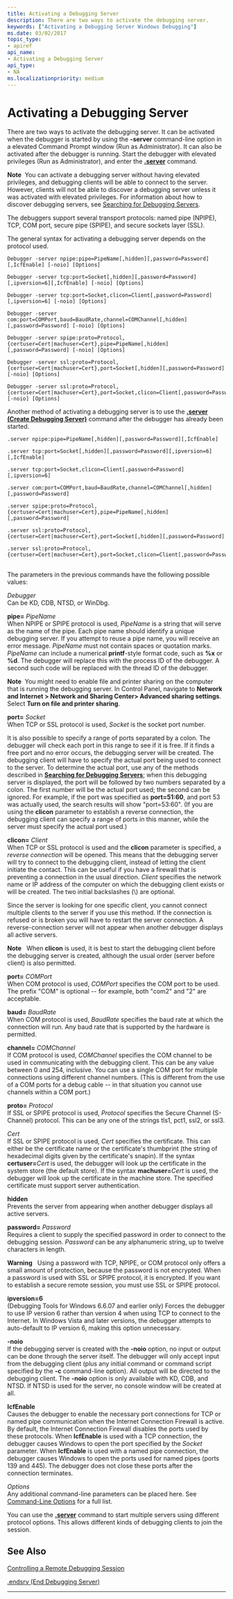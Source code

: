 ```yaml
---
title: Activating a Debugging Server
description: There are two ways to activate the debugging server.
keywords: ["Activating a Debugging Server Windows Debugging"]
ms.date: 03/02/2017
topic_type:
- apiref
api_name:
- Activating a Debugging Server
api_type:
- NA
ms.localizationpriority: medium
---
```


# Activating a Debugging Server


There are two ways to activate the debugging server. It can be activated when the debugger is started by using the **-server** command-line option in a elevated Command Prompt window (Run as Administrator). It can also be activated after the debugger is running. Start the debugger with elevated privileges (Run as Administrator), and enter the [**.server**](-server--create-debugging-server-.md) command.

**Note**  You can activate a debugging server without having elevated privileges, and debugging clients will be able to connect to the server. However, clients will not be able to discover a debugging server unless it was activated with elevated privileges. For information about how to discover debugging servers, see [Searching for Debugging Servers](searching-for-debugging-servers.md).

 

The debuggers support several transport protocols: named pipe (NPIPE), TCP, COM port, secure pipe (SPIPE), and secure sockets layer (SSL).

The general syntax for activating a debugging server depends on the protocol used.

```console
Debugger -server npipe:pipe=PipeName[,hidden][,password=Password][,IcfEnable] [-noio] [Options]

Debugger -server tcp:port=Socket[,hidden][,password=Password][,ipversion=6][,IcfEnable] [-noio] [Options]

Debugger -server tcp:port=Socket,clicon=Client[,password=Password][,ipversion=6] [-noio] [Options]

Debugger -server com:port=COMPort,baud=BaudRate,channel=COMChannel[,hidden][,password=Password] [-noio] [Options]

Debugger -server spipe:proto=Protocol,{certuser=Cert|machuser=Cert},pipe=PipeName[,hidden][,password=Password] [-noio] [Options]

Debugger -server ssl:proto=Protocol,{certuser=Cert|machuser=Cert},port=Socket[,hidden][,password=Password] [-noio] [Options]

Debugger -server ssl:proto=Protocol,{certuser=Cert|machuser=Cert},port=Socket,clicon=Client[,password=Password] [-noio] [Options]
```

Another method of activating a debugging server is to use the [**.server (Create Debugging Server)**](-server--create-debugging-server-.md) command after the debugger has already been started.

```dbgcmd
.server npipe:pipe=PipeName[,hidden][,password=Password][,IcfEnable] 

.server tcp:port=Socket[,hidden][,password=Password][,ipversion=6][,IcfEnable] 

.server tcp:port=Socket,clicon=Client[,password=Password][,ipversion=6] 

.server com:port=COMPort,baud=BaudRate,channel=COMChannel[,hidden][,password=Password] 

.server spipe:proto=Protocol,{certuser=Cert|machuser=Cert},pipe=PipeName[,hidden][,password=Password] 

.server ssl:proto=Protocol,{certuser=Cert|machuser=Cert},port=Socket[,hidden][,password=Password] 

.server ssl:proto=Protocol,{certuser=Cert|machuser=Cert},port=Socket,clicon=Client[,password=Password] 
```

## <span id="ddk_activating_a_debugging_server_dbg"></span><span id="DDK_ACTIVATING_A_DEBUGGING_SERVER_DBG"></span>


The parameters in the previous commands have the following possible values:

<span id="________Debugger"></span><span id="________debugger"></span><span id="________DEBUGGER"></span> *Debugger*  
Can be KD, CDB, NTSD, or WinDbg.

<span id="________pipe_________PipeName"></span><span id="________pipe_________pipename"></span><span id="________PIPE_________PIPENAME"></span> **pipe=** *PipeName*  
When NPIPE or SPIPE protocol is used, *PipeName* is a string that will serve as the name of the pipe. Each pipe name should identify a unique debugging server. If you attempt to reuse a pipe name, you will receive an error message. *PipeName* must not contain spaces or quotation marks. *PipeName* can include a numerical **printf**-style format code, such as **%x** or **%d**. The debugger will replace this with the process ID of the debugger. A second such code will be replaced with the thread ID of the debugger.

**Note**  You might need to enable file and printer sharing on the computer that is running the debugging server. In Control Panel, navigate to **Network and Internet &gt; Network and Sharing Center&gt; Advanced sharing settings**. Select **Turn on file and printer sharing**.

 

<span id="________port_________Socket"></span><span id="________port_________socket"></span><span id="________PORT_________SOCKET"></span> **port=** *Socket*  
When TCP or SSL protocol is used, *Socket* is the socket port number.

It is also possible to specify a range of ports separated by a colon. The debugger will check each port in this range to see if it is free. If it finds a free port and no error occurs, the debugging server will be created. The debugging client will have to specify the actual port being used to connect to the server. To determine the actual port, use any of the methods described in [**Searching for Debugging Servers**](searching-for-debugging-servers.md); when this debugging server is displayed, the port will be followed by two numbers separated by a colon. The first number will be the actual port used; the second can be ignored. For example, if the port was specified as **port=51:60**, and port 53 was actually used, the search results will show "port=53:60". (If you are using the **clicon** parameter to establish a reverse connection, the debugging client can specify a range of ports in this manner, while the server must specify the actual port used.)

<span id="________clicon_________Client"></span><span id="________clicon_________client"></span><span id="________CLICON_________CLIENT"></span> **clicon=** *Client*  
When TCP or SSL protocol is used and the **clicon** parameter is specified, a *reverse connection* will be opened. This means that the debugging server will try to connect to the debugging client, instead of letting the client initiate the contact. This can be useful if you have a firewall that is preventing a connection in the usual direction. *Client* specifies the network name or IP address of the computer on which the debugging client exists or will be created. The two initial backslashes (\\\) are optional.

Since the server is looking for one specific client, you cannot connect multiple clients to the server if you use this method. If the connection is refused or is broken you will have to restart the server connection. A reverse-connection server will not appear when another debugger displays all active servers.

**Note**   When **clicon** is used, it is best to start the debugging client before the debugging server is created, although the usual order (server before client) is also permitted.

 

<span id="port_________COMPort"></span><span id="port_________comport"></span><span id="PORT_________COMPORT"></span>**port=** *COMPort*  
When COM protocol is used, *COMPort* specifies the COM port to be used. The prefix "COM" is optional -- for example, both "com2" and "2" are acceptable.

<span id="baud_________BaudRate"></span><span id="baud_________baudrate"></span><span id="BAUD_________BAUDRATE"></span>**baud=** *BaudRate*  
When COM protocol is used, *BaudRate* specifies the baud rate at which the connection will run. Any baud rate that is supported by the hardware is permitted.

<span id="channel_________COMChannel"></span><span id="channel_________comchannel"></span><span id="CHANNEL_________COMCHANNEL"></span>**channel=** *COMChannel*  
If COM protocol is used, *COMChannel* specifies the COM channel to be used in communicating with the debugging client. This can be any value between 0 and 254, inclusive. You can use a single COM port for multiple connections using different channel numbers. (This is different from the use of a COM ports for a debug cable -- in that situation you cannot use channels within a COM port.)

<span id="________proto_________Protocol"></span><span id="________proto_________protocol"></span><span id="________PROTO_________PROTOCOL"></span> **proto=** *Protocol*  
If SSL or SPIPE protocol is used, *Protocol* specifies the Secure Channel (S-Channel) protocol. This can be any one of the strings tls1, pct1, ssl2, or ssl3.

<span id="Cert"></span><span id="cert"></span><span id="CERT"></span>*Cert*  
If SSL or SPIPE protocol is used, *Cert* specifies the certificate. This can either be the certificate name or the certificate's thumbprint (the string of hexadecimal digits given by the certificate's snapin). If the syntax **certuser=**<em>Cert</em> is used, the debugger will look up the certificate in the system store (the default store). If the syntax **machuser=**<em>Cert</em> is used, the debugger will look up the certificate in the machine store. The specified certificate must support server authentication.

<span id="________hidden"></span><span id="________HIDDEN"></span> **hidden**  
Prevents the server from appearing when another debugger displays all active servers.

<span id="________password_________Password"></span><span id="________password_________password"></span><span id="________PASSWORD_________PASSWORD"></span> **password=** *Password*  
Requires a client to supply the specified password in order to connect to the debugging session. *Password* can be any alphanumeric string, up to twelve characters in length.

**Warning**   Using a password with TCP, NPIPE, or COM protocol only offers a small amount of protection, because the password is not encrypted. When a password is used with SSL or SPIPE protocol, it is encrypted. If you want to establish a secure remote session, you must use SSL or SPIPE protocol.

 

<span id="________ipversion_6"></span><span id="________IPVERSION_6"></span> **ipversion=6**  
(Debugging Tools for Windows 6.6.07 and earlier only) Forces the debugger to use IP version 6 rather than version 4 when using TCP to connect to the Internet. In Windows Vista and later versions, the debugger attempts to auto-default to IP version 6, making this option unnecessary.

<span id="-noio"></span><span id="-NOIO"></span>**-noio**  
If the debugging server is created with the **-noio** option, no input or output can be done through the server itself. The debugger will only accept input from the debugging client (plus any initial command or command script specified by the **-c** command-line option). All output will be directed to the debugging client. The **-noio** option is only available with KD, CDB, and NTSD. If NTSD is used for the server, no console window will be created at all.

<span id="________IcfEnable"></span><span id="________icfenable"></span><span id="________ICFENABLE"></span> **IcfEnable**  
Causes the debugger to enable the necessary port connections for TCP or named pipe communication when the Internet Connection Firewall is active. By default, the Internet Connection Firewall disables the ports used by these protocols. When **IcfEnable** is used with a TCP connection, the debugger causes Windows to open the port specified by the *Socket* parameter. When **IcfEnable** is used with a named pipe connection, the debugger causes Windows to open the ports used for named pipes (ports 139 and 445). The debugger does not close these ports after the connection terminates.

<span id="Options_______"></span><span id="options_______"></span><span id="OPTIONS_______"></span>*Options*   
Any additional command-line parameters can be placed here. See [Command-Line Options](command-line-options.md) for a full list.

You can use the [**.server**](-server--create-debugging-server-.md) command to start multiple servers using different protocol options. This allows different kinds of debugging clients to join the session.


## See Also

[Controlling a Remote Debugging Session](controlling-a-remote-debugging-session.md)

[.endsrv (End Debugging Server)](-endsrv--end-debugging-server-.md)
 

------





